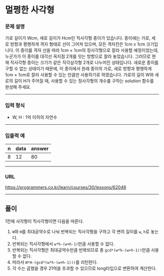 # 멀쩡한 사각형

### 문제 설명

가로 길이가 Wcm, 세로 길이가 Hcm인 직사각형 종이가 있습니다. 종이에는 가로, 세로 방향과 평행하게 격자 형태로 선이 그어져 있으며, 모든 격자칸은 1cm x 1cm 크기입니다. 이 종이를 격자 선을 따라 1cm × 1cm의 정사각형으로 잘라 사용할 예정이었는데, 누군가가 이 종이를 대각선 꼭지점 2개를 잇는 방향으로 잘라 놓았습니다. 그러므로 현재 직사각형 종이는 크기가 같은 직각삼각형 2개로 나누어진 상태입니다. 새로운 종이를 구할 수 없는 상태이기 때문에, 이 종이에서 원래 종이의 가로, 세로 방향과 평행하게 1cm × 1cm로 잘라 사용할 수 있는 만큼만 사용하기로 하였습니다.
가로의 길이 W와 세로의 길이 H가 주어질 때, 사용할 수 있는 정사각형의 개수를 구하는 solution 함수를 완성해 주세요.

-----------
### 입력 형식

- W, H : 1억 이하의 자연수

-----------
### 입출력 예

| n   | data | answer |
|-----|------|--------|
| 8   | 12   | 80     |

-----------
### URL

https://programmers.co.kr/learn/courses/30/lessons/62048

-----------
## 풀이
1전체 사각형이 직사각형이면 다음을 따른다.
   1. `W`와 `H`를 최대공약수로 나눠 반복되는 직사각형을 구하고 각 변의 길이를 `w`, `h`로 놓는다.
   2. 반복되는 직사각형에서 `w*h-(w+h-1)`만큼 사용할 수 없다.
   3. 반복되는 직사각형은 최대공약수만큼 반복되므로 총 `gcd*(w*h-(w+h-1))`만큼 사용할 수 없다.
   4. 따라서 `W*H-(gcd*(w*h-(w+h-1)))`를 리턴한다.
   5. 각 수는 곱했을 경우 21억을 초과할 수 있으므로 long타입으로 변환하여 계산한다.